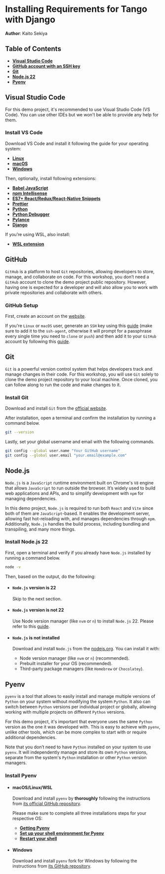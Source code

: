 # Installing Requirements for Tango with Django
**Author**: Kaito Sekiya  

## Table of Contents
* **[Visual Studio Code](#visual-studio-code)**
* **[GitHub account with an SSH key](#github)**
* **[Git](#git)**
* **[Node.js 22](#nodejs)**
* **[Pyenv](#pyenv)**

## Visual Studio Code
For this demo project, it's recommended to use Visual Studio Code (VS Code). You can use other IDEs but we won't be able to provide any help for them.

### Install VS Code
Download VS Code and install it following the guide for your operating system:
- **[Linux](https://code.visualstudio.com/docs/setup/linux)**
- **[macOS](https://code.visualstudio.com/docs/setup/mac)**
- **[Windows](https://code.visualstudio.com/docs/setup/windows)**
     
Then, optionally, install following extensions:
- **[Babel JavaScript](https://marketplace.visualstudio.com/items?itemName=mgmcdermott.vscode-language-babel)**
- **[npm Intellisense](https://marketplace.visualstudio.com/items?itemName=christian-kohler.npm-intellisense)**
- **[ES7+ React/Redux/React-Native Snippets](https://marketplace.visualstudio.com/items?itemName=dsznajder.es7-react-js-snippets)**
- **[Prettier](https://marketplace.visualstudio.com/items?itemName=esbenp.prettier-vscode)**
- **[Python](https://marketplace.visualstudio.com/items?itemName=ms-python.python)**
- **[Python Debugger](https://marketplace.visualstudio.com/items?itemName=ms-python.debugpy)**
- **[Pylance](https://marketplace.visualstudio.com/items?itemName=ms-python.vscode-pylance)**
- **[Django](https://marketplace.visualstudio.com/items?itemName=batisteo.vscode-django)**

If you’re using WSL, also install:
- **[WSL extension](https://marketplace.visualstudio.com/items?itemName=ms-vscode-remote.remote-wsl)**

## GitHub
`GitHub` is a platform to host `Git` repositories, allowing developers to store, manage, and collaborate on code. For this workshop, you don’t need a `GitHub` account to clone the demo project public repository. However, having one is expected for a developer and will also allow you to work with private repositories and collaborate with others.

### GitHub Setup
First, create an account on the [website](https://docs.github.com/en/get-started/start-your-journey/creating-an-account-on-github). 

If you're `Linux` or `macOS` user, generate an `SSH` key using this [guide](https://docs.github.com/en/authentication/connecting-to-github-with-ssh/generating-a-new-ssh-key-and-adding-it-to-the-ssh-agent) (make sure to add it to the `ssh-agent`, otherwise it will prompt for a passphrase every single time you need to `clone` or `push`) and then add it to your `GitHub` account by following this [guide](https://docs.github.com/en/authentication/connecting-to-github-with-ssh/adding-a-new-ssh-key-to-your-github-account).

## Git
`Git` is a powerful version control system that helps developers track and manage changes in their code. For this workshop, you will use `Git` solely to clone the demo project repository to your local machine. Once cloned, you can follow along to run the code and make changes to it. 

### Install Git
Download and install `Git` from the [official website](https://git-scm.com/downloads).

After installation, open a terminal and confirm the installation by running a command below.
```bash
git --version
```

Lastly, set your global username and email with the following commands.
```bash
git config --global user.name "Your GitHub username"
git config --global user.email "your.email@example.com"
```

## Node.js
`Node.js` is a `JavaScript` runtime environment built on Chrome's `V8` engine that allows `JavaScript` to run outside the browser. It’s widely used to build web applications and APIs, and to simplify development with `npm` for managing dependencies.

In this demo project, `Node.js` is required to run both `React` and `Vite` since both of them are `JavaScript`-based. It enables the development server, allowing fast hot-reloading with, and manages dependencies through `npm`. Additionally, `Node.js` handles the build process, including bundling and transpiling, and many more things.

### Install Node.js 22
First, open a terminal and verify if you already have `Node.js` installed by running a command below.

```bash
node -v
```

Then, based on the output, do the following: 

- #### `Node.js` version is 22
    Skip to the next section.

- #### `Node.js` version is not 22
    Use Node version manager (like `nvm` or `n`) to install `Node.js` 22. Please refer to this [guide](https://phoenixnap.com/kb/update-node-js-version).

- #### `Node.js` is not installed
    Download and install `Node.js` from the [nodejs.org](https://nodejs.org/en/download/). You can install it with:
    - Node version manager (like `nvm` or `n`) (recommended).
    - Prebuilt installer for your OS (recommended).
    - Third-party package managers (like `Homebrew` or `Chocolatey`).

## Pyenv
`pyenv` is a tool that allows to easily install and manage multiple versions of `Python` on your system without modifying the system `Python`. It also can switch between `Python` versions per individual project or globally, allowing working with multiple projects on different `Python` versions.

For this demo project, it's important that everyone uses the same `Python` version as the one it was developed with. This is easy to achieve with `pyenv`, unlike other tools, which can be more complex to start with or require additional dependencies.

Note that you don’t need to have `Python` installed on your system to use `pyenv`. It will independently manage and store its own `Python` versions, separate from the system's `Python` installation or other `Python` version managers.

### Install Pyenv

- #### macOS/Linux/WSL
    Download and install `pyenv` by **thoroughly** following the instructions from [its official GitHub repository](https://github.com/pyenv/pyenv?tab=readme-ov-file#uninstalling-pyenv). 

    Please make sure to complete all three installations steps for your respective OS: 
    - **[Getting Pyenv](https://github.com/pyenv/pyenv?tab=readme-ov-file#a-getting-pyenv)**
    - **[Set up your shell environment for Pyenv](https://github.com/pyenv/pyenv?tab=readme-ov-file#b-set-up-your-shell-environment-for-pyenv)**
    - **[Restart your shell](https://github.com/pyenv/pyenv?tab=readme-ov-file#c-restart-your-shell)**

- #### Windows
    Download and install `pyenv` fork for Windows by following the instructions from [its GitHub repository](https://github.com/pyenv-win/pyenv-win).